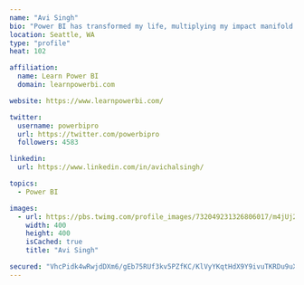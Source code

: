```yaml
---
name: "Avi Singh"
bio: "Power BI has transformed my life, multiplying my impact manifold. Now I am on a mission to spread the word and share the knowledge"
location: Seattle, WA
type: "profile"
heat: 102

affiliation:
  name: Learn Power BI
  domain: learnpowerbi.com

website: https://www.learnpowerbi.com/

twitter:
  username: powerbipro
  url: https://twitter.com/powerbipro
  followers: 4583

linkedin:
  url: https://www.linkedin.com/in/avichalsingh/

topics:
  - Power BI

images:
  - url: https://pbs.twimg.com/profile_images/732049231326806017/m4jUj2Lu_400x400.jpg
    width: 400
    height: 400
    isCached: true
    title: "Avi Singh"

secured: "VhcPidk4wRwjdDXm6/gEb75RUf3kv5PZfKC/KlVyYKqtHdX9Y9ivuTKRDu9uXVS/yw52syDP6PeNurELIDh4OhQnXafQTeOKhIq7oa7TQBgC15pcR5CnfWoLAUSrYxI6OQi74TZ+luGKUllTuca9agqbRUwsY/MSMiEJ39y0hrBd3gztVskHMil8C1vWaUAMXhQqroqsVbFHDqDtALD7PW6XcQkFtUWv9LTy4xavfJreqLJCbbYd9aQBgFIpsbP/tUhE/qEN3f+bVsPtiYNUUocWwRUgylodkEL1soougGpvpgcHuYmiiEYcxKsTmg7ZtVk72yqeKSQiJtGpMagCBrzYnNnuSMByT2mefG2tSnJKeFSHVe339T/1qDRWef3Ho2sKY+yG+Ck8YBITCh/D83uJwFBG+JVetvrWRQ3i7PY=;cFyBduDDjwdYsZGZ0K/mqQ=="
---
```


